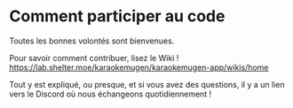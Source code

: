 # Comment participer au code

Toutes les bonnes volontés sont bienvenues.

Pour savoir comment contribuer, lisez le Wiki ! 
https://lab.shelter.moe/karaokemugen/karaokemugen-app/wikis/home

Tout y est expliqué, ou presque, et si vous avez des questions, il y a un lien vers le Discord où nous échangeons quotidiennement !

